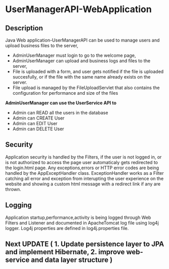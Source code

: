 # UserManagerAPI-WebApplication 



## **Description**

Java Web application-UserManagerAPI can be used to manage users and upload business files to the server, 
- AdminUserManager must login to go to the welcome page, 
- AdminUserManager can upload and business logs and files to the server,
- File is uploaded with a form, and user gets notified if the file is uploaded succesfully, or if the file with the same name already exists on the server.
- File upload is managed by the FileUploadServlet that also contains the configuration for performance and size of the files

**AdminUserManager can use the UserService API to**
- Admin can READ all the users in the database
- Admin can CREATE User
- Admin can EDIT User
- Admin can DELETE User

## **Security** 

Application security is handled by the Filters, if the user is not logged in, or is not authorized to access the page user automaticaly gets redirected to the login.html page.
Any exceptions,errors or HTTP error codes are being handled by the AppExceptHandler class. ExceptionHandler works as a Filter catching all error and exception from interupting the
user experience on the website and showing a custom html message with a redirect link if any are thrown.

## **Logging**

Application startup,performance,activity is being logged through Web Filters and Listener and documented in ApacheTomcat log file using log4j logger. 
Log4j properties are defined in log4j.properties file.


## Next UPDATE ( 1. Update persistence layer to JPA and implement Hibernate, 2. improve web-service and data layer structure )



